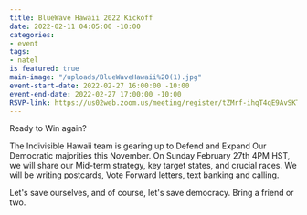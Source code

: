 ```yaml
---
title: BlueWave Hawaii 2022 Kickoff
date: 2022-02-11 04:05:00 -10:00
categories:
- event
tags:
- natel
is featured: true
main-image: "/uploads/BlueWaveHawaii%20(1).jpg"
event-start-date: 2022-02-27 16:00:00 -10:00
event-end-date: 2022-02-27 17:00:00 -10:00
RSVP-link: https://us02web.zoom.us/meeting/register/tZMrf-ihqT4qE9AvSKT0bGlNQ5u5o7jdJmn0
---
```


Ready to Win again?

The Indivisible Hawaii team is gearing up to Defend and Expand Our Democratic majorities this November. On Sunday February 27th 4PM HST, we will share our Mid-term strategy, key target states, and crucial races. We will be writing postcards, Vote Forward letters, text banking and calling. 

Let's save ourselves, and of course, let's save democracy. Bring a friend or two.